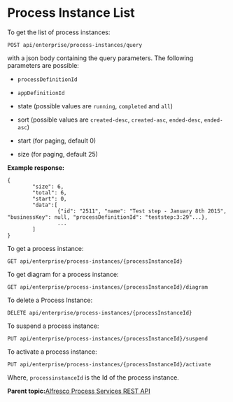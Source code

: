 # Process Instance List

To get the list of process instances:

```
POST api/enterprise/process-instances/query
```

with a json body containing the query parameters. The following parameters are possible:

-   `processDefinitionId`

-   `appDefinitionId`

-   state \(possible values are `running`, `completed` and `all`\)

-   sort \(possible values are `created-desc`, `created-asc`, `ended-desc`, `ended-asc`\)

-   start \(for paging, default 0\)

-   size \(for paging, default 25\)


**Example response:**

```
{
        "size": 6,
        "total": 6,
        "start": 0,
        "data":[
                {"id": "2511", "name": "Test step - January 8th 2015", "businessKey": null, "processDefinitionId": "teststep:3:29"...},
                ...
        ]
}
```

To get a process instance:

```
GET api/enterprise/process-instances/{processInstanceId}
```

To get diagram for a process instance:

```
GET api/enterprise/process-instances/{processInstanceId}/diagram
```

To delete a Process Instance:

```
DELETE api/enterprise/process-instances/{processInstanceId}
```

To suspend a process instance:

```
PUT api/enterprise/process-instances/{processInstanceId}/suspend
```

To activate a process instance:

```
PUT api/enterprise/process-instances/{processInstanceId}/activate
```

Where, `processinstanceId` is the Id of the process instance.

**Parent topic:**[Alfresco Process Services REST API](../topics/process_services_api.md)


